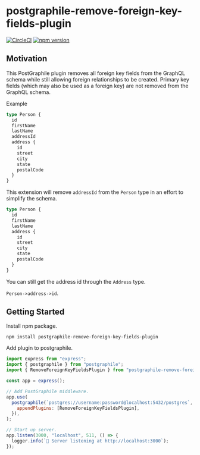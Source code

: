 # postgraphile-remove-foreign-key-fields-plugin

[![CircleCI](https://img.shields.io/circleci/build/github/jarvisuser90/postgraphile-remove-foreign-key-fields-plugin/main)](https://github.com/jarvisuser90/postgraphile-remove-foreign-key-fields-plugin)
[![npm version](https://img.shields.io/npm/v/postgraphile-remove-foreign-key-fields-plugin)](https://www.npmjs.com/package/postgraphile-remove-foreign-key-fields-plugin)

## Motivation

This PostGraphile plugin removes all foreign key fields from the GraphQL schema while still allowing foreign relationships to be created. Primary key fields (which may also be used as a foreign key) are not removed from the GraphQL schema.

Example

```graphql
type Person {
  id
  firstName
  lastName
  addressId
  address {
    id
    street
    city
    state
    postalCode
  }
}
```

This extension will remove `addressId` from the `Person` type in an effort to simplify the schema.

```graphql
type Person {
  id
  firstName
  lastName
  address {
    id
    street
    city
    state
    postalCode
  }
}
```

You can still get the address id through the `Address` type.

`Person->address->id`.

## Getting Started

Install npm package.

```shell
npm install postgraphile-remove-foreign-key-fields-plugin
```

Add plugin to postgraphile.

```js
import express from "express";
import { postgraphile } from "postgraphile";
import { RemoveForeignKeyFieldsPlugin } from "postgraphile-remove-foreign-key-fields-plugin";

const app = express();

// Add PostGraphile middleware.
app.use(
  postgraphile(`postgres://username:password@localhost:5432/postgres`, {
    appendPlugins: [RemoveForeignKeyFieldsPlugin],
  }),
);

// Start up server.
app.listen(3000, "localhost", 511, () => {
  logger.info(`🚀 Server listening at http://localhost:3000`);
});
```
